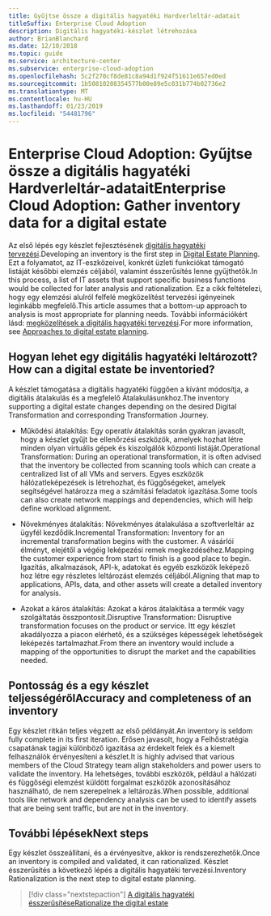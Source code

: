 ```yaml
---
title: Gyűjtse össze a digitális hagyatéki Hardverleltár-adatait
titleSuffix: Enterprise Cloud Adoption
description: Digitális hagyatéki-készlet létrehozása
author: BrianBlanchard
ms.date: 12/10/2018
ms.topic: guide
ms.service: architecture-center
ms.subservice: enterprise-cloud-adoption
ms.openlocfilehash: 5c2f270cf8de81c8a94d1f924f51611e657ed0ed
ms.sourcegitcommit: 1b50810208354577b00e89e5c031b774b02736e2
ms.translationtype: MT
ms.contentlocale: hu-HU
ms.lasthandoff: 01/23/2019
ms.locfileid: "54481796"
---
```

# <a name="enterprise-cloud-adoption-gather-inventory-data-for-a-digital-estate"></a><span data-ttu-id="cf075-103">Enterprise Cloud Adoption: Gyűjtse össze a digitális hagyatéki Hardverleltár-adatait</span><span class="sxs-lookup"><span data-stu-id="cf075-103">Enterprise Cloud Adoption: Gather inventory data for a digital estate</span></span>

<span data-ttu-id="cf075-104">Az első lépés egy készlet fejlesztésének [digitális hagyatéki tervezési](overview.md).</span><span class="sxs-lookup"><span data-stu-id="cf075-104">Developing an inventory is the first step in [Digital Estate Planning](overview.md).</span></span> <span data-ttu-id="cf075-105">Ezt a folyamatot, az IT-eszközeivel, konkrét üzleti funkciókat támogató listáját későbbi elemzés céljából, valamint ésszerűsítés lenne gyűjthetők.</span><span class="sxs-lookup"><span data-stu-id="cf075-105">In this process, a list of IT assets that support specific business functions would be collected for later analysis and rationalization.</span></span> <span data-ttu-id="cf075-106">Ez a cikk feltételezi, hogy egy elemzési alulról felfelé megközelítést tervezési igényeinek leginkább megfelelő.</span><span class="sxs-lookup"><span data-stu-id="cf075-106">This article assumes that a bottom-up approach to analysis is most appropriate for planning needs.</span></span> <span data-ttu-id="cf075-107">További információkért lásd: [megközelítések a digitális hagyatéki tervezési](./approach.md).</span><span class="sxs-lookup"><span data-stu-id="cf075-107">For more information, see [Approaches to digital estate planning](./approach.md).</span></span>

## <a name="how-can-a-digital-estate-be-inventoried"></a><span data-ttu-id="cf075-108">Hogyan lehet egy digitális hagyatéki leltározott?</span><span class="sxs-lookup"><span data-stu-id="cf075-108">How can a digital estate be inventoried?</span></span>

<span data-ttu-id="cf075-109">A készlet támogatása a digitális hagyatéki függően a kívánt módosítja, a digitális átalakulás és a megfelelő Átalakulásunkhoz.</span><span class="sxs-lookup"><span data-stu-id="cf075-109">The inventory supporting a digital estate changes depending on the desired Digital Transformation and corresponding Transformation Journey.</span></span>

- <span data-ttu-id="cf075-110">Működési átalakítás: Egy operatív átalakítás során gyakran javasolt, hogy a készlet gyűjt be ellenőrzési eszközök, amelyek hozhat létre minden olyan virtuális gépek és kiszolgálók központi listáját.</span><span class="sxs-lookup"><span data-stu-id="cf075-110">Operational Transformation: During an operational transformation, it is often advised that the inventory be collected from scanning tools which can create a centralized list of all VMs and servers.</span></span> <span data-ttu-id="cf075-111">Egyes eszközök hálózatleképezések is létrehozhat, és függőségeket, amelyek segítségével határozza meg a számítási feladatok igazítása.</span><span class="sxs-lookup"><span data-stu-id="cf075-111">Some tools can also create network mappings and dependencies, which will help define workload alignment.</span></span>

- <span data-ttu-id="cf075-112">Növekményes átalakítás: Növekményes átalakulása a szoftverleltár az ügyfél kezdődik.</span><span class="sxs-lookup"><span data-stu-id="cf075-112">Incremental Transformation: Inventory for an incremental transformation begins with the customer.</span></span> <span data-ttu-id="cf075-113">A vásárlói élményt, elejétől a végéig leképezési remek megkezdéséhez.</span><span class="sxs-lookup"><span data-stu-id="cf075-113">Mapping the customer experience from start to finish is a good place to begin.</span></span> <span data-ttu-id="cf075-114">Igazítás, alkalmazások, API-k, adatokat és egyéb eszközök leképező hoz létre egy részletes leltározást elemzés céljából.</span><span class="sxs-lookup"><span data-stu-id="cf075-114">Aligning that map to applications, APIs, data, and other assets will create a detailed inventory for analysis.</span></span>

- <span data-ttu-id="cf075-115">Azokat a káros átalakítás: Azokat a káros átalakítása a termék vagy szolgáltatás összpontosít.</span><span class="sxs-lookup"><span data-stu-id="cf075-115">Disruptive Transformation: Disruptive transformation focuses on the product or service.</span></span> <span data-ttu-id="cf075-116">Itt egy készlet akadályozza a piacon elérhető, és a szükséges képességek lehetőségek leképezés tartalmazhat.</span><span class="sxs-lookup"><span data-stu-id="cf075-116">From there an inventory would include a mapping of the opportunities to disrupt the market and the capabilities needed.</span></span>

## <a name="accuracy-and-completeness-of-an-inventory"></a><span data-ttu-id="cf075-117">Pontosság és a egy készlet teljességéről</span><span class="sxs-lookup"><span data-stu-id="cf075-117">Accuracy and completeness of an inventory</span></span>

<span data-ttu-id="cf075-118">Egy készlet ritkán teljes végzett az első példányát.</span><span class="sxs-lookup"><span data-stu-id="cf075-118">An inventory is seldom fully complete in its first iteration.</span></span> <span data-ttu-id="cf075-119">Erősen javasolt, hogy a Felhőstratégia csapatának tagjai különböző igazítása az érdekelt felek és a kiemelt felhasználók érvényesíteni a készlet.</span><span class="sxs-lookup"><span data-stu-id="cf075-119">It is highly advised that various members of the Cloud Strategy team align stakeholders and power users to validate the inventory.</span></span> <span data-ttu-id="cf075-120">Ha lehetséges, további eszközök, például a hálózati és függőségi elemzést küldött forgalmat eszközök azonosításához használható, de nem szerepelnek a leltározás.</span><span class="sxs-lookup"><span data-stu-id="cf075-120">When possible, additional tools like network and dependency analysis can be used to identify assets that are being sent traffic, but are not in the inventory.</span></span>

## <a name="next-steps"></a><span data-ttu-id="cf075-121">További lépések</span><span class="sxs-lookup"><span data-stu-id="cf075-121">Next steps</span></span>

<span data-ttu-id="cf075-122">Egy készlet összeállítani, és a érvényesítve, akkor is rendszerezhetők.</span><span class="sxs-lookup"><span data-stu-id="cf075-122">Once an inventory is compiled and validated, it can rationalized.</span></span> <span data-ttu-id="cf075-123">Készlet ésszerűsítés a következő lépés a digitális hagyatéki tervezési.</span><span class="sxs-lookup"><span data-stu-id="cf075-123">Inventory Rationalization is the next step to digital estate planning.</span></span>

> [!div class="nextstepaction"]
> [<span data-ttu-id="cf075-124">A digitális hagyatéki ésszerűsítése</span><span class="sxs-lookup"><span data-stu-id="cf075-124">Rationalize the digital estate</span></span>](rationalize.md)